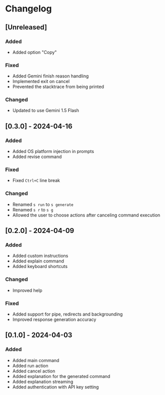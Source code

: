 # Changelog

## [Unreleased]

### Added

- Added option "Copy"

### Fixed

- Added Gemini finish reason handling
- Implemented exit on cancel
- Prevented the stacktrace from being printed

### Changed

- Updated to use Gemini 1.5 Flash

## [0.3.0] - 2024-04-16

### Added

- Added OS platform injection in prompts
- Added revise command

### Fixed

- Fixed `Ctrl+C` line break

### Changed

- Renamed `s run` to `s generate`
- Renamed `s r` to `s g`
- Allowed the user to choose actions after canceling command execution

## [0.2.0] - 2024-04-09

### Added

- Added custom instructions
- Added explain command
- Added keyboard shortcuts

### Changed

- Improved help

### Fixed

- Added support for pipe, redirects and backgrounding
- Improved response generation accuracy

## [0.1.0] - 2024-04-03

### Added

- Added main command
- Added run action
- Added cancel action
- Added explanation for the generated command
- Added explanation streaming
- Added authentication with API key setting
